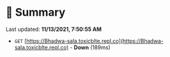 # 📖 Summary
Last updated: **11/13/2021, 7:50:55 AM**

- `GET` [https://Bhadwa-sala.toxicblte.repl.co](https://Bhadwa-sala.toxicblte.repl.co) - **Down** (189ms)

